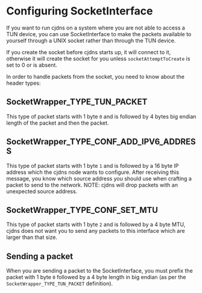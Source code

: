 # Configuring SocketInterface

If you want to run cjdns on a system where you are not able to access a TUN device,
you can use SocketInterface to make the packets available to yourself through a
UNIX socket rather than through the TUN device.

If you create the socket before cjdns starts up, it will connect to it, otherwise it
will create the socket for you unless `socketAttemptToCreate` is set to 0 or is absent.

In order to handle packets from the socket, you need to know about the header types:

## SocketWrapper_TYPE_TUN_PACKET
This type of packet starts with 1 byte `0` and is followed by 4 bytes big endian
length of the packet and then the packet.

## SocketWrapper_TYPE_CONF_ADD_IPV6_ADDRESS
This type of packet starts with 1 byte `1` and is followed by a 16 byte IP address
which the cjdns node wants to configure. After receiving this message, you know which
source address you should use when crafting a packet to send to the network.
NOTE: cjdns will drop packets with an unexpected source address.

## SocketWrapper_TYPE_CONF_SET_MTU
This type of packet starts with 1 byte `2` and is followed by a 4 byte MTU, cjdns
does not want you to send any packets to this interface which are larger than that
size.

## Sending a packet
When you are sending a packet to the SocketInterface, you must prefix the packet with
1 byte `0` followed by a 4 byte length in big endian (as per the `SocketWrapper_TYPE_TUN_PACKET`
definition).
